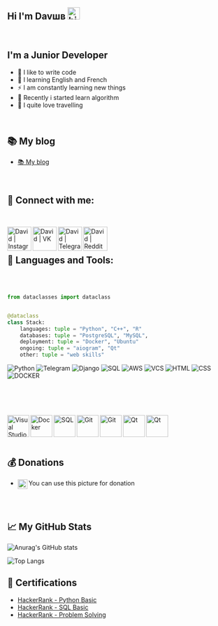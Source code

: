 ## Hi I'm Davшв <img src="https://user-images.githubusercontent.com/1303154/88677602-1635ba80-d120-11ea-84d8-d263ba5fc3c0.gif" width="28px" alt="hi">
<br />

## I'm a Junior Developer

 - 💪 I like to write code
 - 🎉 I learning English and French
 - ⚡ I am constantly learning new things
 - 👑 Recently i started learn algorithm
 - 🤙 I quite love travelling 

<br />

## 📚 My blog
- [📚 My blog](https://t.me/Dromanovicz)
<br />


## 📱 Connect with me:

<br />

[<img align="left" alt="David | Instagram" width="55px" src="https://cdn.icon-icons.com/icons2/1175/PNG/512/1489615321-instagram_81933.png" />][instagram]
[<img align="left" alt="David | VK" width="55px" src="https://cdn.icon-icons.com/icons2/1175/PNG/512/1489615310-vk_81922.png" />][vk]
[<img align="left" alt="David | Telegram" width="55px" src="https://cdn.icon-icons.com/icons2/1175/PNG/512/1489615327-telegram_81927.png" />][telegram]
[<img align="left" alt="David | Reddit" width="55px" src="https://cdn.icon-icons.com/icons2/1175/PNG/512/1489615305-reddit_81918.png" />][reddit]

<br />

<br />

## 🧰 Languages and Tools:

<br />
<br />

```python
from dataclasses import dataclass


@dataclass
class Stack:
    languages: tuple = "Python", "C++", "R"
    databases: tuple = "PostgreSQL", "MySQL",
    deployment: tuple = "Docker", "Ubuntu"
    ongoing: tuple = "aiogram", "Qt"
    other: tuple = "web skills"

```



![Python](https://img.shields.io/badge/-Python-F7DA5A?style=for-the-badge&logo=python)
![Telegram](https://img.shields.io/badge/-TelegramAPI-26A6E7?style=for-the-badge&logo=telegram)
![Django](https://img.shields.io/badge/-Django-000000?style=for-the-badge&logo=django)
![SQL](https://img.shields.io/badge/-postgresql-F7F7F7?style=for-the-badge&logo=postgresql)
![AWS](https://img.shields.io/badge/-aws-F7F7F7?style=for-the-badge&logo=Amazon)
![VCS](https://img.shields.io/badge/-versioncontrol-F7F7F7?style=for-the-badge&logo=git)
![HTML](https://img.shields.io/badge/-html-F7F7F7?style=for-the-badge&logo=html5)
![CSS](https://img.shields.io/badge/-css-000000?style=for-the-badge&logo=CSS3)
![DOCKER](https://img.shields.io/badge/-DOCKER-F7F7F7?style=for-the-badge&logo=DOCKER)

<br /><br /><br /><br />
<img align="left" alt="Visual Studio Code" width="50px" src="https://cdn.icon-icons.com/icons2/195/PNG/256/Visual_Studio_23517.png" />
<img align="left" alt="Docker" width="50px" src="https://cdn.icon-icons.com/icons2/2107/PNG/512/folder_type_docker_icon_129981.png" />
<img align="left" alt="SQL" width="50px" src="https://cdn.icon-icons.com/icons2/2415/PNG/512/postgresql_plain_wordmark_logo_icon_146390.png" />
<img align="left" alt="Git" width="50px" src="https://upload.wikimedia.org/wikipedia/commons/thumb/3/3f/Git_icon.svg/97px-Git_icon.svg.png" />
<img align="left" alt="Git" width="50px" src="https://cdn4.iconfinder.com/data/icons/logos-and-brands/512/348_Ubuntu_logo-256.png" />
<img align="left" alt="Qt" width="50px" src="https://cdn.icon-icons.com/icons2/1381/PNG/512/qt_94938.png" />
<img align="left" alt="Qt" width="50px" src="https://cdn.icon-icons.com/icons2/2107/PNG/512/file_type_r_icon_130212.png" />



<br />
<br />
<br />

## 💰 Donations
- You can use this picture for donation
[<img align="left" alt="Donat | Donat" width="22px" src="https://image.flaticon.com/icons/png/512/1048/1048384.png" />][Donat]

<br />
<br />


## 📈 My GitHub Stats
![Anurag's GitHub stats](https://github-readme-stats.vercel.app/api?username=DavidRomanovizc&show_icons=true&theme=algolia&border_radius=25&count_private=True&line_height=20)
<br />

![Top Langs](https://github-readme-stats.vercel.app/api/top-langs/?username=DavidRomanovizc&langs_count=9&theme=algolia&border_radius=25&count_private=True&line_height=20)


## :scroll: Certifications
- [HackerRank - Python Basic](https://www.hackerrank.com/certificates/dff3e36a9433)
- [HackerRank - SQL Basic](https://www.hackerrank.com/certificates/1b20f11f2ffb)
- [HackerRank - Problem Solving](https://www.hackerrank.com/certificates/51c24d77f073)


[instagram]: https://www.instagram.com/david_romanowicz/
[vk]: https://vk.com/davidroman0v
[Donat]: https://www.donationalerts.com/r/david_romanov
[telegram]: https://t.me/DRomanovizc
[reddit]: https://www.reddit.com/user/Dromanovicz
